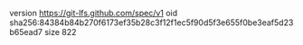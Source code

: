 version https://git-lfs.github.com/spec/v1
oid sha256:84384b84b270f6173ef35b28c3f12f1ec5f90d5f3e655f0be3eaf5d23b65ead7
size 822
